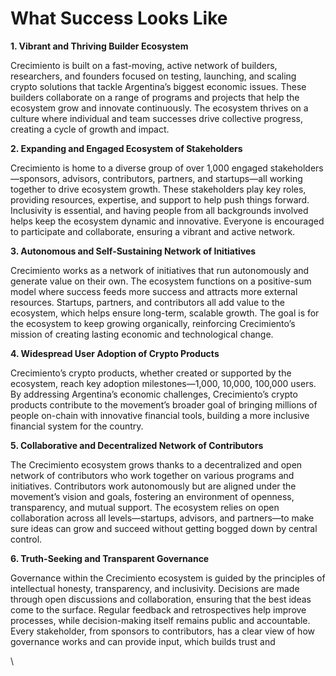 # What Success Looks Like

**1. Vibrant and Thriving Builder Ecosystem**

Crecimiento is built on a fast-moving, active network of builders, researchers, and founders focused on testing, launching, and scaling crypto solutions that tackle Argentina’s biggest economic issues. These builders collaborate on a range of programs and projects that help the ecosystem grow and innovate continuously. The ecosystem thrives on a culture where individual and team successes drive collective progress, creating a cycle of growth and impact.

**2. Expanding and Engaged Ecosystem of Stakeholders**

Crecimiento is home to a diverse group of over 1,000 engaged stakeholders—sponsors, advisors, contributors, partners, and startups—all working together to drive ecosystem growth. These stakeholders play key roles, providing resources, expertise, and support to help push things forward. Inclusivity is essential, and having people from all backgrounds involved helps keep the ecosystem dynamic and innovative. Everyone is encouraged to participate and collaborate, ensuring a vibrant and active network.

**3. Autonomous and Self-Sustaining Network of Initiatives**

Crecimiento works as a network of initiatives that run autonomously and generate value on their own. The ecosystem functions on a positive-sum model where success feeds more success and attracts more external resources. Startups, partners, and contributors all add value to the ecosystem, which helps ensure long-term, scalable growth. The goal is for the ecosystem to keep growing organically, reinforcing Crecimiento’s mission of creating lasting economic and technological change.

**4. Widespread User Adoption of Crypto Products**

Crecimiento’s crypto products, whether created or supported by the ecosystem, reach key adoption milestones—1,000, 10,000, 100,000 users. By addressing Argentina’s economic challenges, Crecimiento’s crypto products contribute to the movement’s broader goal of bringing millions of people on-chain with innovative financial tools, building a more inclusive financial system for the country.

**5. Collaborative and Decentralized Network of Contributors**

The Crecimiento ecosystem grows thanks to a decentralized and open network of contributors who work together on various programs and initiatives. Contributors work autonomously but are aligned under the movement’s vision and goals, fostering an environment of openness, transparency, and mutual support. The ecosystem relies on open collaboration across all levels—startups, advisors, and partners—to make sure ideas can grow and succeed without getting bogged down by central control.

**6. Truth-Seeking and Transparent Governance**

Governance within the Crecimiento ecosystem is guided by the principles of intellectual honesty, transparency, and inclusivity. Decisions are made through open discussions and collaboration, ensuring that the best ideas come to the surface. Regular feedback and retrospectives help improve processes, while decision-making itself remains public and accountable. Every stakeholder, from sponsors to contributors, has a clear view of how governance works and can provide input, which builds trust and

\
